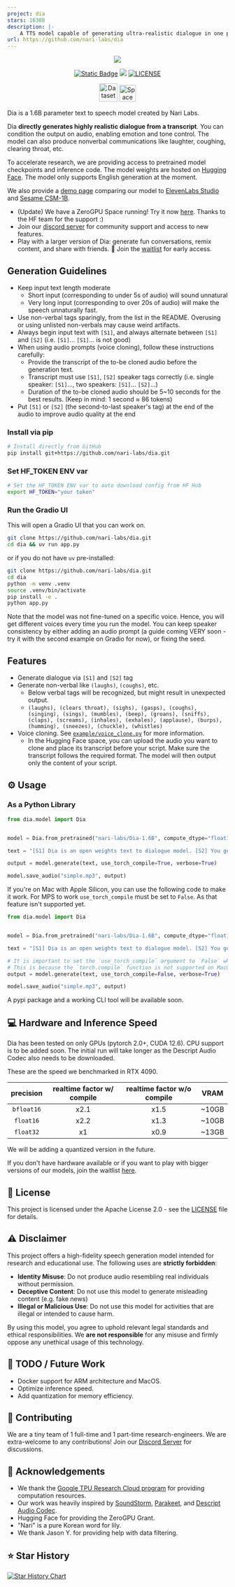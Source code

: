 ```yaml
---
project: dia
stars: 16308
description: |-
    A TTS model capable of generating ultra-realistic dialogue in one pass.
url: https://github.com/nari-labs/dia
---
```


<p align="center">
<a href="https://github.com/nari-labs/dia">
<img src="./dia/static/images/banner.png">
</a>
</p>
<p align="center">
<a href="https://tally.so/r/meokbo" target="_blank"><img alt="Static Badge" src="https://img.shields.io/badge/Join-Waitlist-white?style=for-the-badge"></a>
<a href="https://discord.gg/bJq6vjRRKv" target="_blank"><img src="https://img.shields.io/badge/Discord-Join%20Chat-7289DA?logo=discord&style=for-the-badge"></a>
<a href="https://github.com/nari-labs/dia/blob/main/LICENSE" target="_blank"><img src="https://img.shields.io/badge/License-Apache_2.0-blue.svg?style=for-the-badge" alt="LICENSE"></a>
</p>
<p align="center">
<a href="https://huggingface.co/nari-labs/Dia-1.6B"><img src="https://huggingface.co/datasets/huggingface/badges/resolve/main/model-on-hf-lg-dark.svg" alt="Dataset on HuggingFace" height=42 ></a>
<a href="https://huggingface.co/spaces/nari-labs/Dia-1.6B"><img src="https://huggingface.co/datasets/huggingface/badges/resolve/main/open-in-hf-spaces-lg-dark.svg" alt="Space on HuggingFace" height=38></a>
</p>

Dia is a 1.6B parameter text to speech model created by Nari Labs.

Dia **directly generates highly realistic dialogue from a transcript**. You can condition the output on audio, enabling emotion and tone control. The model can also produce nonverbal communications like laughter, coughing, clearing throat, etc.

To accelerate research, we are providing access to pretrained model checkpoints and inference code. The model weights are hosted on [Hugging Face](https://huggingface.co/nari-labs/Dia-1.6B). The model only supports English generation at the moment.

We also provide a [demo page](https://yummy-fir-7a4.notion.site/dia) comparing our model to [ElevenLabs Studio](https://elevenlabs.io/studio) and [Sesame CSM-1B](https://github.com/SesameAILabs/csm).

- (Update) We have a ZeroGPU Space running! Try it now [here](https://huggingface.co/spaces/nari-labs/Dia-1.6B). Thanks to the HF team for the support :)
- Join our [discord server](https://discord.gg/bJq6vjRRKv) for community support and access to new features.
- Play with a larger version of Dia: generate fun conversations, remix content, and share with friends. 🔮 Join the [waitlist](https://tally.so/r/meokbo) for early access.

## Generation Guidelines

- Keep input text length moderate 
    - Short input (corresponding to under 5s of audio) will sound unnatural
    - Very long input (corresponding to over 20s of audio) will make the speech unnaturally fast.
- Use non-verbal tags sparingly, from the list in the README. Overusing or using unlisted non-verbals may cause weird artifacts.
- Always begin input text with `[S1]`, and always alternate between `[S1]` and `[S2]` (i.e. `[S1]`... `[S1]`... is not good)
- When using audio prompts (voice cloning), follow these instructions carefully:
    - Provide the transcript of the to-be cloned audio before the generation text.
    - Transcript must use `[S1]`, `[S2]` speaker tags correctly (i.e. single speaker: `[S1]`..., two speakers: `[S1]`... `[S2]`...)
    - Duration of the to-be cloned audio should be 5~10 seconds for the best results.
        (Keep in mind: 1 second ≈ 86 tokens)
- Put `[S1]` or `[S2]` (the second-to-last speaker's tag) at the end of the audio to improve audio quality at the end

### Install via pip

```bash
# Install directly from GitHub
pip install git+https://github.com/nari-labs/dia.git
```

### Set HF_TOKEN ENV var

```bash
# Set the HF_TOKEN ENV var to auto download config from HF Hub
export HF_TOKEN="your token"
```

### Run the Gradio UI

This will open a Gradio UI that you can work on.

```bash
git clone https://github.com/nari-labs/dia.git
cd dia && uv run app.py
```

or if you do not have `uv` pre-installed:

```bash
git clone https://github.com/nari-labs/dia.git
cd dia
python -m venv .venv
source .venv/bin/activate
pip install -e .
python app.py
```

Note that the model was not fine-tuned on a specific voice. Hence, you will get different voices every time you run the model.
You can keep speaker consistency by either adding an audio prompt (a guide coming VERY soon - try it with the second example on Gradio for now), or fixing the seed.

## Features

- Generate dialogue via `[S1]` and `[S2]` tag
- Generate non-verbal like `(laughs)`, `(coughs)`, etc.
  - Below verbal tags will be recognized, but might result in unexpected output.
  - `(laughs), (clears throat), (sighs), (gasps), (coughs), (singing), (sings), (mumbles), (beep), (groans), (sniffs), (claps), (screams), (inhales), (exhales), (applause), (burps), (humming), (sneezes), (chuckle), (whistles)`
- Voice cloning. See [`example/voice_clone.py`](example/voice_clone.py) for more information.
  - In the Hugging Face space, you can upload the audio you want to clone and place its transcript before your script. Make sure the transcript follows the required format. The model will then output only the content of your script.

## ⚙️ Usage

### As a Python Library

```python
from dia.model import Dia


model = Dia.from_pretrained("nari-labs/Dia-1.6B", compute_dtype="float16")

text = "[S1] Dia is an open weights text to dialogue model. [S2] You get full control over scripts and voices. [S1] Wow. Amazing. (laughs) [S2] Try it now on Git hub or Hugging Face."

output = model.generate(text, use_torch_compile=True, verbose=True)

model.save_audio("simple.mp3", output)
```

If you're on Mac with Apple Silicon, you can use the following code to make it work. For MPS to work `use_torch_compile` must be set to `False`. As that feature isn't supported yet.

```python
from dia.model import Dia


model = Dia.from_pretrained("nari-labs/Dia-1.6B", compute_dtype="float16")

text = "[S1] Dia is an open weights text to dialogue model. [S2] You get full control over scripts and voices. [S1] Wow. Amazing. (laughs) [S2] Try it now on Git hub or Hugging Face."

# It is important to set the `use_torch_compile` argument to `False` when using Dia on MacOS.
# This is because the `torch.compile` function is not supported on MacOS.
output = model.generate(text, use_torch_compile=False, verbose=True)

model.save_audio("simple.mp3", output)
```

A pypi package and a working CLI tool will be available soon.

## 💻 Hardware and Inference Speed

Dia has been tested on only GPUs (pytorch 2.0+, CUDA 12.6). CPU support is to be added soon.
The initial run will take longer as the Descript Audio Codec also needs to be downloaded.

These are the speed we benchmarked in RTX 4090.

| precision | realtime factor w/ compile | realtime factor w/o compile | VRAM |
|:-:|:-:|:-:|:-:|
| `bfloat16` | x2.1 | x1.5 | ~10GB |
| `float16` | x2.2 | x1.3 | ~10GB |
| `float32` | x1 | x0.9 | ~13GB |

We will be adding a quantized version in the future.

If you don't have hardware available or if you want to play with bigger versions of our models, join the waitlist [here](https://tally.so/r/meokbo).

## 🪪 License

This project is licensed under the Apache License 2.0 - see the [LICENSE](LICENSE) file for details.

## ⚠️ Disclaimer

This project offers a high-fidelity speech generation model intended for research and educational use. The following uses are **strictly forbidden**:

- **Identity Misuse**: Do not produce audio resembling real individuals without permission.
- **Deceptive Content**: Do not use this model to generate misleading content (e.g. fake news)
- **Illegal or Malicious Use**: Do not use this model for activities that are illegal or intended to cause harm.

By using this model, you agree to uphold relevant legal standards and ethical responsibilities. We **are not responsible** for any misuse and firmly oppose any unethical usage of this technology.

## 🔭 TODO / Future Work

- Docker support for ARM architecture and MacOS.
- Optimize inference speed.
- Add quantization for memory efficiency.

## 🤝 Contributing

We are a tiny team of 1 full-time and 1 part-time research-engineers. We are extra-welcome to any contributions!
Join our [Discord Server](https://discord.gg/bJq6vjRRKv) for discussions.

## 🤗 Acknowledgements

- We thank the [Google TPU Research Cloud program](https://sites.research.google/trc/about/) for providing computation resources.
- Our work was heavily inspired by [SoundStorm](https://arxiv.org/abs/2305.09636), [Parakeet](https://jordandarefsky.com/blog/2024/parakeet/), and [Descript Audio Codec](https://github.com/descriptinc/descript-audio-codec).
- Hugging Face for providing the ZeroGPU Grant.
- "Nari" is a pure Korean word for lily.
- We thank Jason Y. for providing help with data filtering.


## ⭐ Star History

<a href="https://www.star-history.com/#nari-labs/dia&Date">
 <picture>
   <source media="(prefers-color-scheme: dark)" srcset="https://api.star-history.com/svg?repos=nari-labs/dia&type=Date&theme=dark" />
   <source media="(prefers-color-scheme: light)" srcset="https://api.star-history.com/svg?repos=nari-labs/dia&type=Date" />
   <img alt="Star History Chart" src="https://api.star-history.com/svg?repos=nari-labs/dia&type=Date" />
 </picture>
</a>

